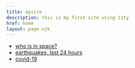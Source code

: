 ```yaml
---
title: mysite
description: this is my first site using 11ty
href: home
layout: page.njk
---
```


* [who is in space?](astros)
* [earthquakes, last 24 hours](quakes)
* [covid-19](covid19)